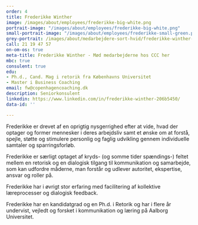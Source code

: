 ```yaml
---
order: 4
title: Frederikke Winther
image: /images/about/employees/frederikke-big-white.png
portrait-image: "/images/about/employees/frederikke-big-white.png"
small-portrait-image: "/images/about/employees/frederikke-small-green.png"
grey-portrait: /images/about/medarbejdere-sort-hvid/frederikke-winther-sort-hvid.png
call: 21 19 47 57
on-om-os: true
meta-title: Frederikke Winther - Mød medarbejderne hos CCC her
mbc: true
consulent: true
edu:
- Ph.d., Cand. Mag i retorik fra Københavns Universitet
- Master i Business Coaching
email: fw@copenhagencoaching.dk
description: Seniorkonsulent
linkedin: https://www.linkedin.com/in/frederikke-winther-206b5450/
data-id: ''

---
```

Frederikke er drevet af en oprigtig nysgerrighed efter at vide, hvad der optager og former mennesker i deres arbejdsliv samt et ønske om at forstå, spejle, støtte og stimulere personlig og faglig udvikling gennem individuelle samtaler og sparringsforløb.

Frederikke er særligt optaget af kryds- (og somme tider spændings-) feltet mellem en retorisk og en dialogisk tilgang til kommunikation og samarbejde, som kan udfordre måderne, man forstår og udlever autoritet, ekspertise, ansvar og roller på.

Frederikke har i øvrigt stor erfaring med facilitering af kollektive læreprocesser og dialogisk feedback.

Frederikke har en kandidatgrad og en Ph.d. i Retorik og har i flere år undervist, vejledt og forsket i kommunikation og læring på Aalborg Universitet.